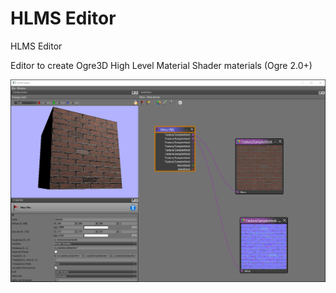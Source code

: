 # HLMS Editor
HLMS Editor

Editor to create Ogre3D High Level Material Shader materials (Ogre 2.0+)

![HLMS Editor](/HLMSEditor.png)
